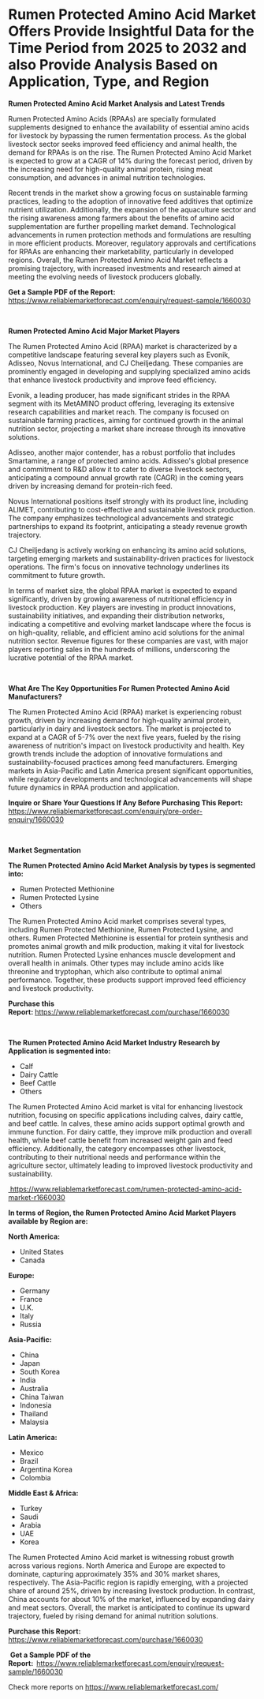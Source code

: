 <p><h1>Rumen Protected Amino Acid Market Offers Provide Insightful Data for the Time Period from 2025 to 2032 and also Provide Analysis Based on Application, Type, and Region</h1></p><p><strong>Rumen Protected Amino Acid Market Analysis and Latest Trends</strong></p>
<p><p>Rumen Protected Amino Acids (RPAAs) are specially formulated supplements designed to enhance the availability of essential amino acids for livestock by bypassing the rumen fermentation process. As the global livestock sector seeks improved feed efficiency and animal health, the demand for RPAAs is on the rise. The Rumen Protected Amino Acid Market is expected to grow at a CAGR of 14% during the forecast period, driven by the increasing need for high-quality animal protein, rising meat consumption, and advances in animal nutrition technologies.</p><p>Recent trends in the market show a growing focus on sustainable farming practices, leading to the adoption of innovative feed additives that optimize nutrient utilization. Additionally, the expansion of the aquaculture sector and the rising awareness among farmers about the benefits of amino acid supplementation are further propelling market demand. Technological advancements in rumen protection methods and formulations are resulting in more efficient products. Moreover, regulatory approvals and certifications for RPAAs are enhancing their marketability, particularly in developed regions. Overall, the Rumen Protected Amino Acid Market reflects a promising trajectory, with increased investments and research aimed at meeting the evolving needs of livestock producers globally.</p></p>
<p><strong>Get a Sample PDF of the Report:&nbsp;</strong> <a href="https://www.reliablemarketforecast.com/enquiry/request-sample/1660030?utm_campaign=1105&utm_medium=2&utm_source=Github&utm_content=ia&utm_term=17012025&utm_id=rumen-protected-amino-acid">https://www.reliablemarketforecast.com/enquiry/request-sample/1660030</a></p>
<p>&nbsp;</p>
<p><strong>Rumen Protected Amino Acid Major Market Players</strong></p>
<p><p>The Rumen Protected Amino Acid (RPAA) market is characterized by a competitive landscape featuring several key players such as Evonik, Adisseo, Novus International, and CJ Cheiljedang. These companies are prominently engaged in developing and supplying specialized amino acids that enhance livestock productivity and improve feed efficiency.</p><p>Evonik, a leading producer, has made significant strides in the RPAA segment with its MetAMINO product offering, leveraging its extensive research capabilities and market reach. The company is focused on sustainable farming practices, aiming for continued growth in the animal nutrition sector, projecting a market share increase through its innovative solutions.</p><p>Adisseo, another major contender, has a robust portfolio that includes Smartamine, a range of protected amino acids. Adisseo's global presence and commitment to R&D allow it to cater to diverse livestock sectors, anticipating a compound annual growth rate (CAGR) in the coming years driven by increasing demand for protein-rich feed.</p><p>Novus International positions itself strongly with its product line, including ALIMET, contributing to cost-effective and sustainable livestock production. The company emphasizes technological advancements and strategic partnerships to expand its footprint, anticipating a steady revenue growth trajectory.</p><p>CJ Cheiljedang is actively working on enhancing its amino acid solutions, targeting emerging markets and sustainability-driven practices for livestock operations. The firm's focus on innovative technology underlines its commitment to future growth.</p><p>In terms of market size, the global RPAA market is expected to expand significantly, driven by growing awareness of nutritional efficiency in livestock production. Key players are investing in product innovations, sustainability initiatives, and expanding their distribution networks, indicating a competitive and evolving market landscape where the focus is on high-quality, reliable, and efficient amino acid solutions for the animal nutrition sector. Revenue figures for these companies are vast, with major players reporting sales in the hundreds of millions, underscoring the lucrative potential of the RPAA market.</p></p>
<p>&nbsp;</p>
<p><strong>What Are The Key Opportunities For Rumen Protected Amino Acid Manufacturers?</strong></p>
<p><p>The Rumen Protected Amino Acid (RPAA) market is experiencing robust growth, driven by increasing demand for high-quality animal protein, particularly in dairy and livestock sectors. The market is projected to expand at a CAGR of 5-7% over the next five years, fueled by the rising awareness of nutrition's impact on livestock productivity and health. Key growth trends include the adoption of innovative formulations and sustainability-focused practices among feed manufacturers. Emerging markets in Asia-Pacific and Latin America present significant opportunities, while regulatory developments and technological advancements will shape future dynamics in RPAA production and application.</p></p>
<p><strong>Inquire or Share Your Questions If Any Before Purchasing This Report:</strong> <a href="https://www.reliablemarketforecast.com/enquiry/pre-order-enquiry/1660030?utm_campaign=1105&utm_medium=2&utm_source=Github&utm_content=ia&utm_term=17012025&utm_id=rumen-protected-amino-acid">https://www.reliablemarketforecast.com/enquiry/pre-order-enquiry/1660030</a></p>
<p>&nbsp;</p>
<p><strong>Market Segmentation</strong></p>
<p><strong>The Rumen Protected Amino Acid Market Analysis by types is segmented into:</strong></p>
<p><ul><li>Rumen Protected Methionine</li><li>Rumen Protected Lysine</li><li>Others</li></ul></p>
<p><p>The Rumen Protected Amino Acid market comprises several types, including Rumen Protected Methionine, Rumen Protected Lysine, and others. Rumen Protected Methionine is essential for protein synthesis and promotes animal growth and milk production, making it vital for livestock nutrition. Rumen Protected Lysine enhances muscle development and overall health in animals. Other types may include amino acids like threonine and tryptophan, which also contribute to optimal animal performance. Together, these products support improved feed efficiency and livestock productivity.</p></p>
<p><strong>Purchase this Report:&nbsp;</strong><a href="https://www.reliablemarketforecast.com/purchase/1660030?utm_campaign=1105&utm_medium=2&utm_source=Github&utm_content=ia&utm_term=17012025&utm_id=rumen-protected-amino-acid">https://www.reliablemarketforecast.com/purchase/1660030</a></p>
<p>&nbsp;</p>
<p><strong>The Rumen Protected Amino Acid Market Industry Research by Application is segmented into:</strong></p>
<p><ul><li>Calf</li><li>Dairy Cattle</li><li>Beef Cattle</li><li>Others</li></ul></p>
<p><p>The Rumen Protected Amino Acid market is vital for enhancing livestock nutrition, focusing on specific applications including calves, dairy cattle, and beef cattle. In calves, these amino acids support optimal growth and immune function. For dairy cattle, they improve milk production and overall health, while beef cattle benefit from increased weight gain and feed efficiency. Additionally, the category encompasses other livestock, contributing to their nutritional needs and performance within the agriculture sector, ultimately leading to improved livestock productivity and sustainability.</p></p>
<p><a href="https://www.reliablemarketforecast.com/rumen-protected-amino-acid-market-r1660030?utm_campaign=1105&utm_medium=2&utm_source=Github&utm_content=ia&utm_term=17012025&utm_id=rumen-protected-amino-acid">&nbsp;https://www.reliablemarketforecast.com/rumen-protected-amino-acid-market-r1660030</a></p>
<p><strong>In terms of Region, the Rumen Protected Amino Acid Market Players available by Region are:</strong></p>
<p>
    <p> <strong> North America: </strong>
        <ul>
            <li>United States</li>
            <li>Canada</li>
        </ul>
        </p> 
    <p> <strong> Europe: </strong>
        <ul>
            <li>Germany</li>
            <li>France</li>
            <li>U.K.</li>
            <li>Italy</li>
            <li>Russia</li>
        </ul>
        </p> 
    <p> <strong> Asia-Pacific: </strong>
        <ul>
            <li>China</li>
            <li>Japan</li>
            <li>South Korea</li>
            <li>India</li>
            <li>Australia</li>
            <li>China Taiwan</li>
            <li>Indonesia</li>
            <li>Thailand</li>
            <li>Malaysia</li>
        </ul>
        </p> 
    <p> <strong> Latin America: </strong>
        <ul>
            <li>Mexico</li>
            <li>Brazil</li>
            <li>Argentina Korea</li>
            <li>Colombia</li>
        </ul>
        </p> 
    <p> <strong> Middle East & Africa: </strong>
        <ul>
            <li>Turkey</li>
            <li>Saudi</li>
            <li>Arabia</li>
            <li>UAE</li>
            <li>Korea</li>
        </ul>
    </p>
    </p>
<p><p>The Rumen Protected Amino Acid market is witnessing robust growth across various regions. North America and Europe are expected to dominate, capturing approximately 35% and 30% market shares, respectively. The Asia-Pacific region is rapidly emerging, with a projected share of around 25%, driven by increasing livestock production. In contrast, China accounts for about 10% of the market, influenced by expanding dairy and meat sectors. Overall, the market is anticipated to continue its upward trajectory, fueled by rising demand for animal nutrition solutions.</p></p>
<p><strong>Purchase this Report: </strong><a href="https://www.reliablemarketforecast.com/purchase/1660030?utm_campaign=1105&utm_medium=2&utm_source=Github&utm_content=ia&utm_term=17012025&utm_id=rumen-protected-amino-acid">https://www.reliablemarketforecast.com/purchase/1660030</a></p>
<p>&nbsp;<strong>Get a Sample PDF of the Report:&nbsp;&nbsp;</strong><a href="https://www.reliablemarketforecast.com/enquiry/request-sample/1660030?utm_campaign=1105&utm_medium=2&utm_source=Github&utm_content=ia&utm_term=17012025&utm_id=rumen-protected-amino-acid">https://www.reliablemarketforecast.com/enquiry/request-sample/1660030</a></p>
<p><strong></strong></p>
<p>Check more reports on <a href="https://www.reliablemarketforecast.com/?utm_campaign=1105&utm_medium=2&utm_source=Github&utm_content=ia&utm_term=17012025&utm_id=rumen-protected-amino-acid">https://www.reliablemarketforecast.com/</a></p>